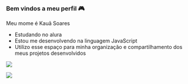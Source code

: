 ### Bem vindos a meu perfil 🎮

Meu mome é Kauã Soares

- Estudando no alura
- Estou me desenvolvendo na linguagem JavaScript
- Utilizo esse espaço para minha organização e compartilhamento dos meus projetos desenvolvidos

![](https://media.tenor.com/U2IQPoBhRTkAAAAi/kafama-s%C4%B1k%C4%B1cam-tnd.gif)

![](https://media.tenor.com/U2IQPoBhRTkAAAAi/kafama-s%C4%B1k%C4%B1cam-tnd.gif)
